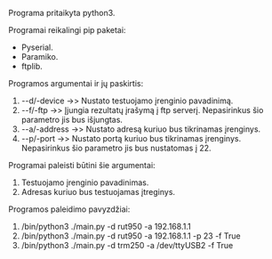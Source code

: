 Programa pritaikyta python3.


Programai reikalingi pip paketai: 
  +  Pyserial.
  +  Paramiko.
  +  ftplib.

Programos argumentai ir jų paskirtis:

  1)  --d/-device  ->> Nustato testuojamo įrenginio pavadinimą.
  2)  --f/-ftp     ->> Įjungia rezultatų įrašymą į ftp serverį. Nepasirinkus šio parametro jis bus išjungtas.
  3)  --a/-address ->> Nustato adresą kuriuo bus tikrinamas įrenginys.
  4)  --p/-port    ->> Nustato portą kuriuo bus tikrinamas įrenginys. Nepasirinkus šio parametro jis bus nustatomas į 22.

Programai paleisti būtini šie argumentai:

  1)  Testuojamo įrenginio pavadinimas.
  2)  Adresas kuriuo bus testuojamas įtreginys.

Programos paleidimo pavyzdžiai:

  1) /bin/python3 ./main.py -d rut950 -a 192.168.1.1
  2) /bin/python3 ./main.py -d rut950 -a 192.168.1.1 -p 23 -f True
  3) /bin/python3 ./main.py -d trm250 -a /dev/ttyUSB2 -f True
